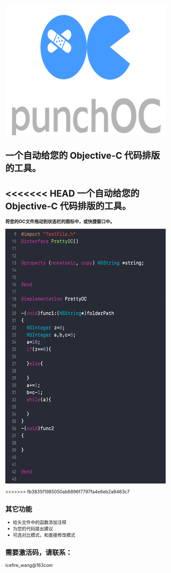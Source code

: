 <p align="center" >
<img src="https://github.com/icefirewang/PunchOC/blob/master/GitHubIcon.png" width ="700" height="412" title="punchOC"/>
 </p>
 
# 一个自动给您的 Objective-C 代码排版的工具。

<<<<<<< HEAD
一个自动给您的 Objective-C 代码排版的工具。
=======
**将您的OC文件拖动到状态栏的图标中，或快捷窗口中。**
<p align="center" >
<img src="https://github.com/icefirewang/PunchOC/blob/master/show.gif" width ="578" height="800" title="punchOC"/>
 </p>
>>>>>>> fb3835f1985050ab6896f7797fa4e6eb2a8463c7

## 其它功能
* 给头文件中的函数添加注释
* 为您的代码提出建议
* 可选对比模式，和直接修改模式

## 需要激活码，请联系：
icefire_wang@163com
